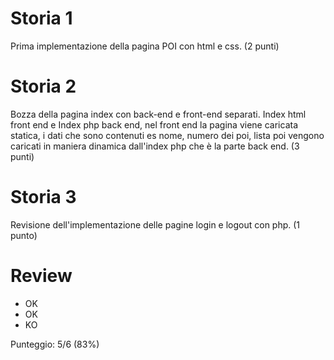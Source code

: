 # Storia 1
Prima implementazione della pagina POI con html e css. (2 punti)

# Storia 2
Bozza della pagina index con back-end e front-end separati. Index html front end e Index php
back end, nel front end la pagina viene caricata statica, i dati che sono contenuti es nome, numero dei poi,
lista poi vengono caricati in maniera dinamica dall'index php che è la parte back end. (3 punti)

# Storia 3
Revisione dell'implementazione delle pagine login e logout con php. (1 punto)


# Review
- OK
- OK
- KO

Punteggio: 5/6 (83%)
